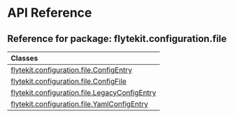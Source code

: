 # API Reference

## Reference for package: flytekit.configuration.file

| Classes  |
| :------------- |
| [flytekit.configuration.file.ConfigEntry](flytekit_configuration_file_configentry) |
| [flytekit.configuration.file.ConfigFile](flytekit_configuration_file_configfile) |
| [flytekit.configuration.file.LegacyConfigEntry](flytekit_configuration_file_legacyconfigentry) |
| [flytekit.configuration.file.YamlConfigEntry](flytekit_configuration_file_yamlconfigentry) |
